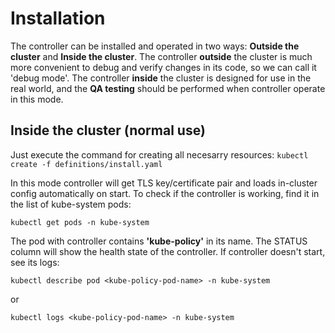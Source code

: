 # Installation

The controller can be installed and operated in two ways: **Outside the cluster** and **Inside the cluster**. The controller **outside** the cluster is much more convenient to debug and verify changes in its code, so we can call it 'debug mode'. The controller **inside** the cluster is designed for use in the real world, and the **QA testing** should be performed when controller operate in this mode.


## Inside the cluster (normal use)

Just execute the command for creating all necesarry resources:
`kubectl create -f definitions/install.yaml`

In this mode controller will get TLS key/certificate pair and loads in-cluster config automatically on start.
To check if the controller is working, find it in the list of kube-system pods:

`kubectl get pods -n kube-system`

The pod with controller contains **'kube-policy'** in its name. The STATUS column will show the health state of the controller. If controller doesn't start, see its logs:

`kubectl describe pod <kube-policy-pod-name> -n kube-system`

or

`kubectl logs <kube-policy-pod-name> -n kube-system`

